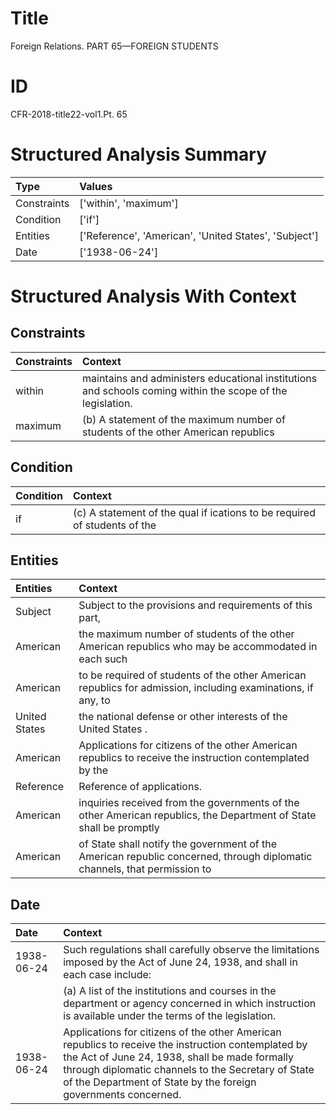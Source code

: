 # Title

 Foreign Relations. PART 65—FOREIGN STUDENTS


# ID

 CFR-2018-title22-vol1.Pt. 65


# Structured Analysis Summary

| Type        | Values                                                |
|:------------|:------------------------------------------------------|
| Constraints | ['within', 'maximum']                                 |
| Condition   | ['if']                                                |
| Entities    | ['Reference', 'American', 'United States', 'Subject'] |
| Date        | ['1938-06-24']                                        |


# Structured Analysis With Context

 


## Constraints

| Constraints   | Context                                                                                                     |
|:--------------|:------------------------------------------------------------------------------------------------------------|
| within        | maintains and administers educational institutions and schools coming within  the scope of the legislation. |
| maximum       | (b) A statement of the  maximum number of students of the other American republics                          |


## Condition

| Condition   | Context                                                                   |
|:------------|:--------------------------------------------------------------------------|
| if          | (c) A statement of the qual if ications to be required of students of the |


## Entities

| Entities      | Context                                                                                                                  |
|:--------------|:-------------------------------------------------------------------------------------------------------------------------|
| Subject       | Subject to the provisions and requirements of this part,                                                                 |
| American      | the maximum number of students of the other American republics who may be accommodated in each such                      |
| American      | to be required of students of the other American republics for admission, including examinations, if any, to             |
| United States | the national defense or other interests of the United States .                                                           |
| American      | Applications for citizens of the other  American republics to receive the instruction contemplated by the                |
| Reference     | Reference  of applications.                                                                                              |
| American      | inquiries received from the governments of the other American republics, the Department of State shall be promptly       |
| American      | of State shall notify the government of the American republic concerned, through diplomatic channels, that permission to |


## Date

| Date       | Context                                                                                                                                                                                                                                                                      |
|:-----------|:-----------------------------------------------------------------------------------------------------------------------------------------------------------------------------------------------------------------------------------------------------------------------------|
| 1938-06-24 | Such regulations shall carefully observe the limitations imposed by the Act of June 24, 1938, and shall in each case include:                                                                                                                                                |
|            |             (a) A list of the institutions and courses in the department or agency concerned in which instruction is available under the terms of the legislation.                                                                                                           |
| 1938-06-24 | Applications for citizens of the other American republics to receive the instruction contemplated by the Act of June 24, 1938, shall be made formally through diplomatic channels to the Secretary of State of the Department of State by the foreign governments concerned. |


